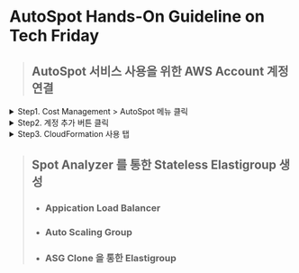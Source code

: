 # AutoSpot Hands-On Guideline on Tech Friday

> ## AutoSpot 서비스 사용을 위한 AWS Account 계정연결   
<details>
 <summary>Step1. Cost Management > AutoSpot 메뉴 클릭</summary>
</details> 
<details>
 <summary>Step2. 계정 추가 버튼 클릭</summary>
</details> 
<details>
 <summary>Step3. CloudFormation 사용 탭</summary>

    1. 템플릿 열기 
    2. 연결할 AWS Account 계정에 해당되는 IAM User 로 로그인
    3. ![alt text](file://github.com/adam-p/markdown-here/raw/master/src/common/images/icon48.png "Logo Title Text 1")
    4. 역할 ARN 복사 후 붙여 넣기 후 추가 
</details> 
    



> ## Spot Analyzer 를 통한 Stateless Elastigroup 생성
>   - ### Appication Load Balancer 
>   - ### Auto Scaling Group 
>   - ### ASG Clone 을 통한 Elastigroup 






